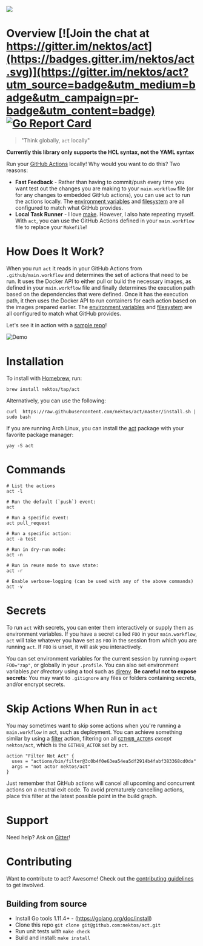 ![](https://github.com/nektos/act/wiki/img/logo-150.png) 
# Overview [![Join the chat at https://gitter.im/nektos/act](https://badges.gitter.im/nektos/act.svg)](https://gitter.im/nektos/act?utm_source=badge&utm_medium=badge&utm_campaign=pr-badge&utm_content=badge) [![Go Report Card](https://goreportcard.com/badge/github.com/nektos/act)](https://goreportcard.com/report/github.com/nektos/act) 

> "Think globally, <code>act</code> locally"

__Currently this library only supports the HCL syntax, not the YAML syntax__

Run your [GitHub Actions](https://developer.github.com/actions/) locally! Why would you want to do this? Two reasons:

* **Fast Feedback** - Rather than having to commit/push every time you want test out the changes you are making to your `main.workflow` file (or for any changes to embedded GitHub actions), you can use `act` to run the actions locally. The [environment variables](https://developer.github.com/actions/creating-github-actions/accessing-the-runtime-environment/#environment-variables) and [filesystem](https://developer.github.com/actions/creating-github-actions/accessing-the-runtime-environment/#filesystem) are all configured to match what GitHub provides.
* **Local Task Runner** - I love [make](https://en.wikipedia.org/wiki/Make_(software)). However, I also hate repeating myself.  With `act`, you can use the GitHub Actions defined in your `main.workflow` file to replace your `Makefile`!  

# How Does It Work?
When you run `act` it reads in your GitHub Actions from `.github/main.workflow` and determines the set of actions that need to be run. It uses the Docker API to either pull or build the necessary images, as defined in your `main.workflow` file and finally determines the execution path based on the dependencies that were defined. Once it has the execution path, it then uses the Docker API to run containers for each action based on the images prepared earlier. The [environment variables](https://developer.github.com/actions/creating-github-actions/accessing-the-runtime-environment/#environment-variables) and [filesystem](https://developer.github.com/actions/creating-github-actions/accessing-the-runtime-environment/#filesystem) are all configured to match what GitHub provides.

Let's see it in action with a [sample repo](https://github.com/cplee/github-actions-demo)!

![Demo](https://github.com/nektos/act/wiki/quickstart/act-quickstart.gif)

# Installation
To install with [Homebrew](https://brew.sh/), run: 

```brew install nektos/tap/act```

Alternatively, you can use the following: 

```curl  https://raw.githubusercontent.com/nektos/act/master/install.sh | sudo bash```

If you are running Arch Linux, you can install the [act](https://aur.archlinux.org/packages/act/) package with your favorite package manager:

```yay -S act```

# Commands

```
# List the actions
act -l

# Run the default (`push`) event:
act

# Run a specific event:
act pull_request

# Run a specific action:
act -a test

# Run in dry-run mode:
act -n

# Run in reuse mode to save state:
act -r

# Enable verbose-logging (can be used with any of the above commands)
act -v
```

# Secrets

To run `act` with secrets, you can enter them interactively or supply them as environment variables.
If you have a secret called `FOO` in your `main.workflow`, `act` will take whatever you have set as `FOO` in the session from which you are running `act`.
If `FOO` is unset, it will ask you interactively.

You can set environment variables for the current session by running `export FOO="zap"`, or globally in your `.profile`.
You can also set environment variables *per directory* using a tool such as [direnv](https://direnv.net/).
**Be careful not to expose secrets**:
You may want to `.gitignore` any files or folders containing secrets, and/or encrypt secrets.

# Skip Actions When Run in `act`

You may sometimes want to skip some actions when you're running a `main.workflow` in act, such as deployment.
You can achieve something similar by using a [filter](https://github.com/actions/bin/tree/master/filter) action, filtering on all [`GITHUB_ACTOR`](https://developer.github.com/actions/creating-github-actions/accessing-the-runtime-environment/#environment-variables)s *except* `nektos/act`, which is the `GITHUB_ACTOR` set by `act`.

```
action "Filter Not Act" {
  uses = "actions/bin/filter@3c0b4f0e63ea54ea5df2914b4fabf383368cd0da"
  args = "not actor nektos/act"
}
```

Just remember that GitHub actions will cancel all upcoming and concurrent actions on a neutral exit code.
To avoid prematurely cancelling actions, place this filter at the latest possible point in the build graph.

# Support

Need help? Ask on [Gitter](https://gitter.im/nektos/act)!

# Contributing

Want to contribute to act? Awesome! Check out the [contributing guidelines](CONTRIBUTING.md) to get involved.

## Building from source

* Install Go tools 1.11.4+ - (https://golang.org/doc/install)
* Clone this repo `git clone git@github.com:nektos/act.git`
* Run unit tests with `make check`
* Build and install: `make install`
